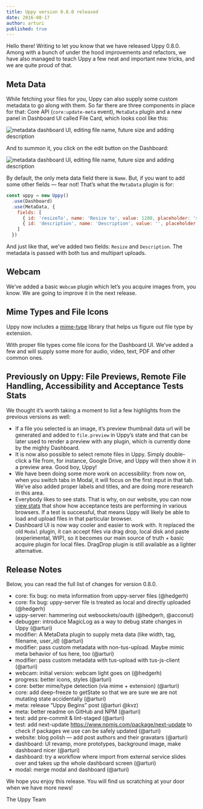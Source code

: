 ```yaml
---
title: Uppy version 0.8.0 released
date: 2016-08-17
author: arturi
published: true
---
```


Hello there! Writing to let you know that we have released Uppy 0.8.0. Among with a bunch of under the hood improvements and refactors, we have also managed to teach Uppy a few neat and important new tricks, and we are quite proud of that.

<!-- more -->

## Meta Data

While fetching your files for you, Uppy can also supply some custom metadata to go along with them. So far there are three components in place for that: Core API (`core:update-meta` event), `MetaData` plugin and a new panel in Dashboard UI called File Card, which looks cool like this:

<img alt="metadata dashboard UI, editing file name, future size and adding description" src="/images/blog/metadata-dashboard.jpg" class="border">

And to summon it, you click on the edit button on the Dashboard:

<img alt="metadata dashboard UI, editing file name, future size and adding description" src="/images/blog/uppy-dashboard-ui.jpg" class="border">

By default, the only meta data field there is `Name`. But, if you want to add some other fields — fear not! That’s what the `MetaData` plugin is for:

```javascript
const uppy = new Uppy()
  .use(Dashboard)
  .use(MetaData, {
    fields: [
      { id: 'resizeTo', name: 'Resize to', value: 1200, placeholder: 'specify future image size' },
      { id: 'description', name: 'Description', value: '', placeholder: 'describe what the file is for' }
    ]
  })
```

And just like that, we’ve added two fields: `Resize` and `Description`. The metadata is passed with both tus and multipart uploads.

## Webcam

We’ve added a basic `Webcam` plugin which let’s you acquire images from, you know. We are going to improve it in the next release.

## Mime Types and File Icons

Uppy now includes a [mime-type](https://www.npmjs.com/package/mime-types) library that helps us figure out file type by extension.

With proper file types come file icons for the Dashboard UI. We’ve added a few and will supply some more for audio, video, text, PDF and other common ones.

## Previously on Uppy: File Previews, Remote File Handling, Accessibility and Acceptance Tests Stats

We thought it’s worth taking a moment to list a few highlights from the previous versions as well:

* If a file you selected is an image, it’s preview thumbnail data url will be generated and added to `file.preview` in Uppy’s state and that can be later used to render a preview with any plugin, which is currently done by the mighty Dashboard.
* It is now also possible to select remote files in Uppy. Simply double-click a file from, for instance, Google Drive, and Uppy will then show it in a preview area. Good boy, Uppy!
* We have been doing some more work on accessibility: from now on, when you switch tabs in Modal, it will focus on the first input in that tab. We’ve also added proper labels and titles, and are doing more research in this area.
* Everybody likes to see stats. That is why, on our website, you can now [view stats]((http://uppy.io/stats)) that show how acceptance tests are performing in various browsers. If a test is successful, that means Uppy will likely be able to load and upload files in that particular browser.
* Dashboard UI is now way cooler and easier to work with. It replaced the old `Modal` plugin, it can accept files via drag drop, local disk and paste (experimental, WIP), so it becomes our main source of truth + basic acquire plugin for local files. DragDrop plugin is still available as a lighter alternative.

## Release Notes

Below, you can read the full list of changes for version 0.8.0.

- core: fix bug: no meta information from uppy-server files (@hedgerh)
- core: fix bug: uppy-server file is treated as local and directly uploaded (@hedgerh)
- uppy-server: hammering out websockets/oauth (@hedgerh, @acconut)
- debugger: introduce MagicLog as a way to debug state changes in Uppy (@arturi)
- modifier: A MetaData plugin to supply meta data (like width, tag, filename, user_id) (@arturi)
- modifier: pass custom metadata with non-tus-upload. Maybe mimic meta behavior of tus here, too (@arturi)
- modifier: pass custom metadata with tus-upload with tus-js-client (@arturi)
- webcam: initial version: webcam light goes on (@hedgerh)
- progress: better icons, styles (@arturi)
- core: better mime/type detection (via mime + extension) (@arturi)
- core: add deep-freeze to getState so that we are sure we are not mutating state accidentally (@arturi)
- meta: release “Uppy Begins” post (@arturi @kvz)
- meta: better readme on GitHub and NPM (@arturi)
- test: add pre-commit & lint-staged (@arturi)
- test: add next-update https://www.npmjs.com/package/next-update to check if packages we use can be safely updated (@arturi)
- website: blog polish — add post authors and their gravatars (@arturi)
- dashboard: UI revamp, more prototypes, background image, make dashboard nicer (@arturi)
- dashboard: try a workflow where import from external service slides over and takes up the whole dashboard screen (@arturi)
- modal: merge modal and dashboard (@arturi)

We hope you enjoy this release. You will find us scratching at your door when we have more news!

The Uppy Team
